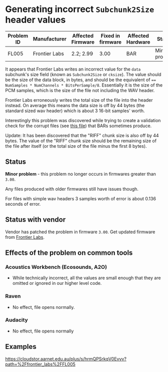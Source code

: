 # Generating incorrect `Subchunk2Size` header values

| Problem ID | Manufacturer  | Affected Firmware | Fixed in firmware | Affected Hardware | Status        |
| ---------- | ------------- | ----------------- | ----------------- | ----------------- | ------------- |
| FL005      | Frontier Labs | 2.2; 2.99         | 3.00              | BAR               | Minor problem |

It appears that Frontier Labs writes an incorrect value for the `data` subchunk's
size field (known as `Subchunk2Size` or `cksize`). The value should be the size
of the data block, in bytes, and should be the equivalent of
`== NumSamples * NumChannels * BitsPerSample/8`. Essentially it is the size of
the PCM samples, which is the size of the file not including the WAV header.

Frontier Labs erroneously writes the total size of the file into the header
instead. On average this means the data size is off by 44 bytes (the standard
sized wav header) which is about 3 16-bit samples' worth.

Interestingly this problem was discovered while trying to create a validation
check for the corrupt files (see [this file](./GeneratingCorruptFiles.md)) that BARs sometimes produce.

Update: It has been discovered that the "RIFF" chunk size is also off by 44 bytes. 
The value of the "RIFF" chunk size should be the remaining size of the file after 
itself (or the total size of the file minus the first 8 bytes). 

## Status

**Minor problem** - this problem no longer occurs in firmwares greater than `3.00`.

Any files produced with older firmwares still have issues though.

For files with simple wav headers 3 samples worth of error is
about 0.136 seconds of error.

## Status with vendor

Vendor has patched the problem in firmware `3.00`. Get updated firmware from [Frontier Labs](https://www.frontierlabs.com.au/software).

## Effects of the problem on common tools

### Acoustics Workbench (Ecosounds, A2O)

-   While technically incorrect, all the values are small enough that they
    are omitted or ignored in our higher level code.
    
### Raven

- No effect, file opens normally.

### Audacity

- No effect, file opens normally

## Examples

https://cloudstor.aarnet.edu.au/plus/s/hrmQPSrkqV0Evvv?path=%2Ffrontier_labs%2FFL005
